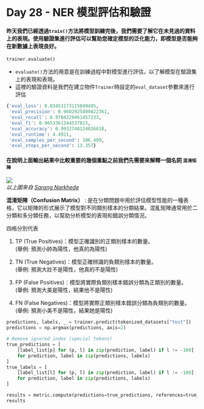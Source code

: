 # Day 28 - NER 模型評估和驗證

#### 昨天我們已經透過`train()`方法將模型訓練完後，我們需要了解它在未見過的資料上的表現。使用驗證集進行評估可以幫助您確定模型的泛化能力，即模型是否能夠在新數據上表現良好。

```python
trainer.evaluate()
```
- `evaluate()`方法的用意是在訓練過程中對模型進行評估，以了解模型在驗證集上的表現和表現。
- 這裡的驗證資料是我們在建立物件`Trainer`時設定的`eval_dataset`參數來進行評估

```python
{'eval_loss': 0.03453173115849495,
 'eval_precision': 0.9602925809822361,
 'eval_recall': 0.9704329461457233,
 'eval_f1': 0.9653361344537815,
 'eval_accuracy': 0.9932748124026618,
 'eval_runtime': 4.4921,
 'eval_samples_per_second': 106.409,
 'eval_steps_per_second': 13.357}
```
#### 在說明上面輸出結果中比較重要的幾個重點之前我們先需要來解釋一個名詞 `混淆矩陣`

![](https://miro.medium.com/v2/resize:fit:640/format:webp/1*Z54JgbS4DUwWSknhDCvNTQ.png)  
_以上圖來自 [Sarang Narkhede](https://medium.com/@narkhedesarang)_

**混淆矩陣（Confusion Matrix）** : 是在分類問題中用於評估模型性能的一種表格，它以矩陣的形式展示了模型對不同類別樣本的分類結果。混亂矩陣通常用於二分類和多分類任務，以幫助分析模型的表現和錯誤分類情況。

四格分別代表
1. TP (True Positives)：模型正確識別的正類別樣本的數量。  
    (舉例: 預測小帥為陽性，他真的為陽性)

2. TN (True Negatives)：模型正確辨識的負類別樣本的數量。  
   (舉例: 預測大壯不是陽性，他真的不是陽性)

3. FP (False Positives)：模型將實際負類別樣本錯誤分類為正類別的數量。  
   (舉例: 預測大美是陽性，結果他不是陽性)

4. FN (False Negatives)：模型將實際正類別樣本錯誤分類為負類別的數量。  
   (舉例: 預測小美不是陽性，結果她是陽性)

```python
predictions, labels, _ = trainer.predict(tokenized_datasets["test"])
predictions = np.argmax(predictions, axis=2)

# Remove ignored index (special tokens)
true_predictions = [
    [label_list[p] for (p, l) in zip(prediction, label) if l != -100]
    for prediction, label in zip(predictions, labels)
]
true_labels = [
    [label_list[l] for (p, l) in zip(prediction, label) if l != -100]
    for prediction, label in zip(predictions, labels)
]

results = metric.compute(predictions=true_predictions, references=true_labels)
results
```




